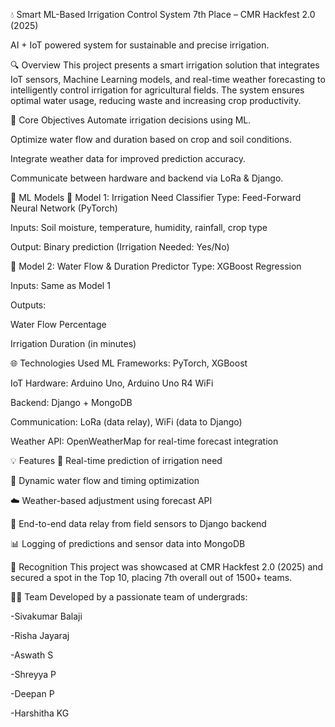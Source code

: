💧 Smart ML-Based Irrigation Control System
7th Place – CMR Hackfest 2.0 (2025)

AI + IoT powered system for sustainable and precise irrigation.

🔍 Overview
This project presents a smart irrigation solution that integrates IoT sensors, Machine Learning models, and real-time weather forecasting to intelligently control irrigation for agricultural fields. 
The system ensures optimal water usage, reducing waste and increasing crop productivity.

🧠 Core Objectives
Automate irrigation decisions using ML.

Optimize water flow and duration based on crop and soil conditions.

Integrate weather data for improved prediction accuracy.

Communicate between hardware and backend via LoRa & Django.

🔬 ML Models
📌 Model 1: Irrigation Need Classifier
Type: Feed-Forward Neural Network (PyTorch)

Inputs: Soil moisture, temperature, humidity, rainfall, crop type

Output: Binary prediction (Irrigation Needed: Yes/No)

📌 Model 2: Water Flow & Duration Predictor
Type: XGBoost Regression

Inputs: Same as Model 1

Outputs:

Water Flow Percentage

Irrigation Duration (in minutes)

🌐 Technologies Used
ML Frameworks: PyTorch, XGBoost

IoT Hardware: Arduino Uno, Arduino Uno R4 WiFi

Backend: Django + MongoDB

Communication: LoRa (data relay), WiFi (data to Django)

Weather API: OpenWeatherMap for real-time forecast integration

💡 Features
🌿 Real-time prediction of irrigation need

🚿 Dynamic water flow and timing optimization

☁️ Weather-based adjustment using forecast API

📡 End-to-end data relay from field sensors to Django backend

📊 Logging of predictions and sensor data into MongoDB

🏅 Recognition
This project was showcased at CMR Hackfest 2.0 (2025) and secured a spot in the Top 10, placing 7th overall out of 1500+ teams.

👨‍💻 Team
Developed by a passionate team of undergrads:

-Sivakumar Balaji

-Risha Jayaraj

-Aswath S

-Shreyya P

-Deepan P

-Harshitha KG
